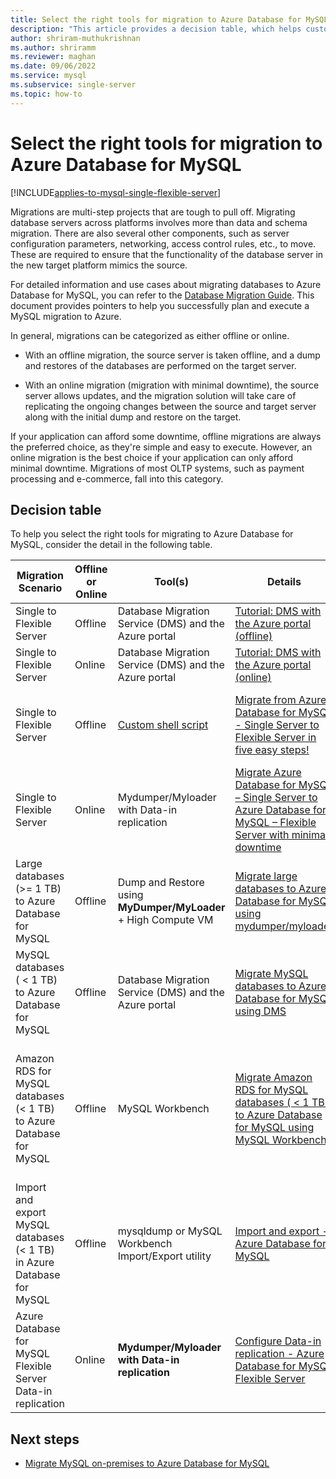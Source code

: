 ```yaml
---
title: Select the right tools for migration to Azure Database for MySQL
description: "This article provides a decision table, which helps customers in picking the right tools for migrating into Azure Database for MySQL"
author: shriram-muthukrishnan
ms.author: shriramm
ms.reviewer: maghan
ms.date: 09/06/2022
ms.service: mysql
ms.subservice: single-server
ms.topic: how-to
---
```


# Select the right tools for migration to Azure Database for MySQL

[!INCLUDE[applies-to-mysql-single-flexible-server](../includes/applies-to-mysql-single-flexible-server.md)]

Migrations are multi-step projects that are tough to pull off. Migrating database servers across platforms involves more than data and schema migration. There are also several other components, such as server configuration parameters, networking, access control rules, etc., to move. These are required to ensure that the functionality of the database server in the new target platform mimics the source. 

For detailed information and use cases about migrating databases to Azure Database for MySQL, you can refer to the [Database Migration Guide](../migrate/mysql-on-premises-azure-db/01-mysql-migration-guide-intro.md). This document provides pointers to help you successfully plan and execute a MySQL migration to Azure. 

In general, migrations can be categorized as either offline or online. 

- With an offline migration, the source server is taken offline, and a dump and restores of the databases are performed on the target server. 

- With an online migration (migration with minimal downtime), the source server allows updates, and the migration solution will take care of replicating the ongoing changes between the source and target server along with the initial dump and restore on the target. 

If your application can afford some downtime, offline migrations are always the preferred choice, as they're simple and easy to execute. However, an online migration is the best choice if your application can only afford minimal downtime. Migrations of most OLTP systems, such as payment processing and e-commerce, fall into this category. 

## Decision table

To help you select the right tools for migrating to Azure Database for MySQL, consider the detail in the following table. 

| Migration Scenario | Offline or Online | Tool(s) | Details | More information |
|--------------------|-------------------|-------|---------|------------------|
| Single to Flexible Server | Offline | Database Migration Service (DMS) and the Azure portal | [Tutorial: DMS with the Azure portal (offline)](../../dms/tutorial-mysql-azure-single-to-flex-offline-portal.md) | Recommended |
| Single to Flexible Server | Online | Database Migration Service (DMS) and the Azure portal | [Tutorial: DMS with the Azure portal (online)](../../dms/tutorial-mysql-Azure-single-to-flex-online-portal.md) | Recommended |
| Single to Flexible Server | Offline | [Custom shell script](https://github.com/Azure/azure-mysql/tree/master/azuremysqltomysqlmigrate) | [Migrate from Azure Database for MySQL - Single Server to Flexible Server in five easy steps!](https://techcommunity.microsoft.com/t5/azure-database-for-mysql/migrate-from-azure-database-for-mysql-single-server-to-flexible/ba-p/2674057) | The [script](https://github.com/Azure/azure-mysql/tree/master/azuremysqltomysqlmigrate) also moves other server components such as security settings and server parameter configurations. |
| Single to Flexible Server | Online | Mydumper/Myloader with Data-in replication | [Migrate Azure Database for MySQL – Single Server to Azure Database for MySQL – Flexible Server with minimal downtime](how-to-migrate-single-flexible-minimum-downtime.md) | N/A |
| Large databases (>= 1 TB) to Azure Database for MySQL | Offline | Dump and Restore using **MyDumper/MyLoader** + High Compute VM | [Migrate large databases to Azure Database for MySQL using mydumper/myloader](concepts-migrate-mydumper-myloader.md) | [Best Practices for migrating large databases to Azure Database for MySQL](https://techcommunity.microsoft.com/t5/azure-database-for-mysql/best-practices-for-migrating-large-databases-to-azure-database/ba-p/1362699) |
| MySQL databases ( < 1 TB) to Azure Database for MySQL | Offline | Database Migration Service (DMS) and the Azure portal | [Migrate MySQL databases to Azure Database for MySQL using DMS](../../dms/tutorial-mysql-azure-mysql-offline-portal.md) | If network bandwidth between source and target is good (e.g: High-speed express route), use Azure DMS (database migration service) |
| Amazon RDS for MySQL databases (< 1 TB) to Azure Database for MySQL  | Offline | MySQL Workbench | [Migrate Amazon RDS for MySQL databases ( < 1 TB) to Azure Database for MySQL using MySQL Workbench](../single-server/how-to-migrate-rds-mysql-workbench.md) | If you have low network bandwidth between source and Azure, use **Mydumper/Myloader + High compute VM** to take advantage of compression settings to efficiently move data over low speed networks |
| Import and export MySQL databases (< 1 TB) in Azure Database for MySQL | Offline | mysqldump or MySQL Workbench Import/Export utility | [Import and export - Azure Database for MySQL](../single-server/concepts-migrate-import-export.md) | Use the **mysqldump** and **MySQL Workbench Export/Import** utility tool to perform offline migrations for smaller databases.  |
| Azure Database for MySQL Flexible Server Data-in replication | Online | **Mydumper/Myloader with Data-in replication** | [Configure Data-in replication - Azure Database for MySQL Flexible Server](../flexible-server/how-to-data-in-replication.md) | N/A |

## Next steps
* [Migrate MySQL on-premises to Azure Database for MySQL](../migrate/mysql-on-premises-azure-db/01-mysql-migration-guide-intro.md)